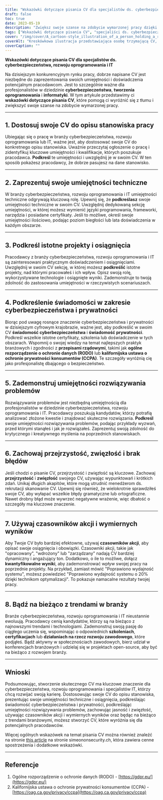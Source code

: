 ```yaml
---
title: "Wskazówki dotyczące pisania CV dla specjalistów ds. cyberbezpieczeństwa, rozwoju oprogramowania i IT"
draft: false
toc: true
date: 2023-05-19
description: "Zwiększ swoje szanse na zdobycie wymarzonej pracy dzięki tym eksperckim wskazówkom dotyczącym pisania CV dla specjalistów ds. cyberbezpieczeństwa, rozwoju oprogramowania i IT."
tags: ["Wskazówki dotyczące pisania CV", "specjaliści ds. cyberbezpieczeństwa", "rozwój oprogramowania", "Specjaliści IT", "poszukiwanie pracy", "porady dotyczące kariery", "umiejętności techniczne", "najważniejsze informacje o projekcie", "świadomość cyberbezpieczeństwa", "umiejętności rozwiązywania problemów", "trendy branżowe", "rozwój zawodowy", "Zgodność z RODO", "Przepisy CCPA", "rynek pracy", "optymalizacja CV", "podanie o pracę", "wskazówki dotyczące CV", "strategie poszukiwania pracy", "rozwój kariery"]
cover: "/img/cover/A_cartoon-style_illustration_of_a_person_holding_a_resume.png"
coverAlt: "Kreskówkowa ilustracja przedstawiająca osobę trzymającą CV, otoczoną symbolami cyberbezpieczeństwa i fragmentami kodu."
coverCaption: ""
---
```


**Wskazówki dotyczące pisania CV dla specjalistów ds. cyberbezpieczeństwa, rozwoju oprogramowania i IT**

Na dzisiejszym konkurencyjnym rynku pracy, dobrze napisane CV jest niezbędne do zaprezentowania swoich umiejętności i doświadczenia potencjalnym pracodawcom. Jest to szczególnie ważne dla profesjonalistów w dziedzinie **cyberbezpieczeństwa**, **tworzenia oprogramowania** i **informatyki**. W tym artykule przedstawimy ci **wskazówki dotyczące pisania CV**, które pomogą ci wyróżnić się z tłumu i zwiększyć swoje szanse na zdobycie wymarzonej pracy.

______

## 1. Dostosuj swoje CV do opisu stanowiska pracy

Ubiegając się o pracę w branży cyberbezpieczeństwa, rozwoju oprogramowania lub IT, ważne jest, aby dostosować swoje CV do konkretnego opisu stanowiska. Uważnie przeczytaj ogłoszenie o pracę i zidentyfikuj kluczowe umiejętności i kwalifikacje, których poszukuje pracodawca. **Podkreśl** te umiejętności i uwzględnij je w swoim CV. W ten sposób pokażesz pracodawcy, że dobrze pasujesz na dane stanowisko.

______

## 2. Zaprezentuj swoje umiejętności techniczne

W branży cyberbezpieczeństwa, rozwoju oprogramowania i IT umiejętności techniczne odgrywają kluczową rolę. Upewnij się, że **podkreślasz** swoje umiejętności techniczne w swoim CV. Uwzględnij dedykowaną sekcję umiejętności, w której możesz wymienić języki programowania, frameworki, narzędzia i posiadane certyfikaty. Jeśli to możliwe, określ swoje umiejętności ilościowo, podając poziom biegłości lub lata doświadczenia w każdym obszarze.

______

## 3. Podkreśl istotne projekty i osiągnięcia

Pracodawcy z branży cyberbezpieczeństwa, rozwoju oprogramowania i IT są zainteresowani praktycznym doświadczeniem i osiągnięciami. Uwzględnij w swoim CV sekcję, w której możesz **podkreślić** istotne projekty, nad którymi pracowałeś i ich wpływ. Opisz swoją rolę, wykorzystywane technologie i osiągnięte wyniki. Zademonstruje to twoją zdolność do zastosowania umiejętności w rzeczywistych scenariuszach.

______

## 4. Podkreślenie świadomości w zakresie cyberbezpieczeństwa i prywatności

Biorąc pod uwagę rosnące znaczenie cyberbezpieczeństwa i prywatności w dzisiejszym cyfrowym krajobrazie, ważne jest, aby podkreślić w swoim CV **świadomość cyberbezpieczeństwa** i **świadomość prywatności**. Podkreśl wszelkie istotne certyfikaty, szkolenia lub doświadczenie w tych obszarach. Wspomnij o swojej wiedzy na temat najlepszych praktyk branżowych i zgodności z **przepisami rządowymi**, takimi jak **ogólne rozporządzenie o ochronie danych (RODO)** lub **kalifornijska ustawa o ochronie prywatności konsumentów (CCPA)**. Te szczegóły wyróżnią cię jako profesjonalistę dbającego o bezpieczeństwo.

______

## 5. Zademonstruj umiejętności rozwiązywania problemów

Rozwiązywanie problemów jest niezbędną umiejętnością dla profesjonalistów w dziedzinie cyberbezpieczeństwa, rozwoju oprogramowania i IT. Pracodawcy poszukują kandydatów, którzy potrafią analizować złożone kwestie i znajdować skuteczne rozwiązania. **Podkreśl** swoje umiejętności rozwiązywania problemów, podając przykłady wyzwań, przed którymi stanąłeś i jak je rozwiązałeś. Zaprezentuj swoją zdolność do krytycznego i kreatywnego myślenia na poprzednich stanowiskach.

______

## 6. Zachowaj przejrzystość, zwięzłość i brak błędów

Jeśli chodzi o pisanie CV, przejrzystość i zwięzłość są kluczowe. Zachowaj **przejrzystość** i **zwięzłość** swojego CV, używając wypunktowań i krótkich zdań. Unikaj długich akapitów, które mogą utrudnić menedżerom ds. rekrutacji skanowanie CV. Upewnij się również, że wielokrotnie sprawdziłeś swoje CV, aby wyłapać wszelkie błędy gramatyczne lub ortograficzne. Nawet drobny błąd może wywrzeć negatywne wrażenie, więc dbałość o szczegóły ma kluczowe znaczenie.

______

## 7. Używaj czasowników akcji i wymiernych wyników

Aby Twoje CV było bardziej efektowne, używaj **czasowników akcji**, aby opisać swoje osiągnięcia i obowiązki. Czasowniki akcji, takie jak "opracowany", "wdrożony" lub "zarządzany" nadają CV bardziej dynamiczny i angażujący ton. Dodatkowo, o ile to możliwe, dołącz **kwantyfikowalne wyniki**, aby zademonstrować wpływ swojej pracy na poprzednie projekty. Na przykład, zamiast mówić "Poprawiono wydajność systemu", możesz powiedzieć "Poprawiono wydajność systemu o 20% dzięki technikom optymalizacji". To pokazuje namacalne rezultaty twojej pracy.

______

## 8. Bądź na bieżąco z trendami w branży

Branże cyberbezpieczeństwa, rozwoju oprogramowania i IT nieustannie ewoluują. Pracodawcy cenią kandydatów, którzy są na bieżąco z najnowszymi trendami i technologiami. Zademonstruj swoją pasję do ciągłego uczenia się, wspominając o odpowiednich **szkoleniach**, **certyfikacjach** lub **działaniach na rzecz rozwoju zawodowego**, które podjąłeś. Bądź aktywny w społecznościach zawodowych, bierz udział w konferencjach branżowych i udzielaj się w projektach open-source, aby być na bieżąco z rozwojem branży.

______

## Wnioski

Podsumowując, stworzenie skutecznego CV ma kluczowe znaczenie dla cyberbezpieczeństwa, rozwoju oprogramowania i specjalistów IT, którzy chcą rozwijać swoją karierę. Dostosowując swoje CV do opisu stanowiska, prezentując swoje umiejętności techniczne i osiągnięcia, podkreślając świadomość cyberbezpieczeństwa i prywatności, podkreślając umiejętności rozwiązywania problemów, zachowując jasność i zwięzłość, używając czasowników akcji i wymiernych wyników oraz będąc na bieżąco z trendami branżowymi, możesz stworzyć CV, które wyróżnia się dla potencjalnych pracodawców.

Więcej ogólnych wskazówek na temat pisania CV można również znaleźć na stronie [this article](https://simeononsecurity.ch/other/tips-for-writing-a-great-resume/) na stronie simeononsecurity.ch, która zawiera cenne spostrzeżenia i dodatkowe wskazówki.

______

## Referencje

1. Ogólne rozporządzenie o ochronie danych (RODO) - [https://gdpr.eu/](https://gdpr.eu/)
2. Kalifornijska ustawa o ochronie prywatności konsumentów (CCPA) - [https://oag.ca.gov/privacy/ccpa](https://oag.ca.gov/privacy/ccpa)


